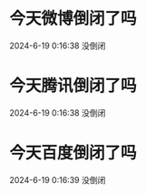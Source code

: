 # 今天微博倒闭了吗

2024-6-19 0:16:38 没倒闭

# 今天腾讯倒闭了吗

2024-6-19 0:16:38 没倒闭

# 今天百度倒闭了吗

2024-6-19 0:16:39 没倒闭

